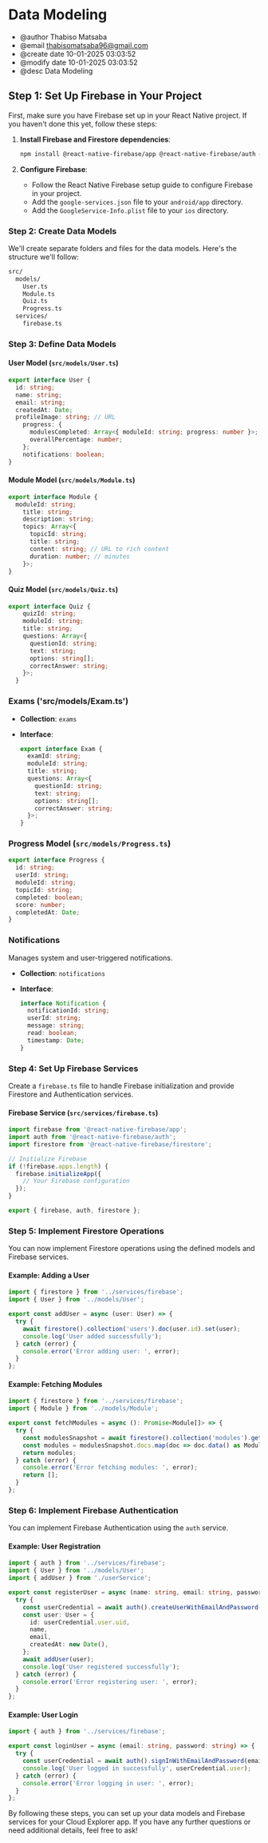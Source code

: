 
# Data Modeling

* @author Thabiso Matsaba
* @email <thabisomatsaba96@gmail.com>
* @create date 10-01-2025 03:03:52
* @modify date 10-01-2025 03:03:52
* @desc Data Modeling


## Step 1: Set Up Firebase in Your Project

First, make sure you have Firebase set up in your React Native project. If you haven't done this yet, follow these steps:

1. **Install Firebase and Firestore dependencies**:

   ```bash
   npm install @react-native-firebase/app @react-native-firebase/auth @react-native-firebase/firestore
   ```

2. **Configure Firebase**:
   * Follow the React Native Firebase setup guide to configure Firebase in your project.
   * Add the `google-services.json` file to your `android/app` directory.
   * Add the `GoogleService-Info.plist` file to your `ios` directory.

### Step 2: Create Data Models

We'll create separate folders and files for the data models. Here's the structure we'll follow:

```bash
src/
  models/
    User.ts
    Module.ts
    Quiz.ts
    Progress.ts
  services/
    firebase.ts
```

### Step 3: Define Data Models

#### User Model (`src/models/User.ts`)

```typescript
export interface User {
  id: string;
  name: string;
  email: string;
  createdAt: Date;
  profileImage: string; // URL
    progress: {
      modulesCompleted: Array<{ moduleId: string; progress: number }>;
      overallPercentage: number;
    };
    notifications: boolean;
}
```

#### Module Model (`src/models/Module.ts`)

```typescript
export interface Module {
  moduleId: string;
    title: string;
    description: string;
    topics: Array<{
      topicId: string;
      title: string;
      content: string; // URL to rich content
      duration: number; // minutes
    }>;
}
```

#### Quiz Model (`src/models/Quiz.ts`)

```typescript
export interface Quiz {
    quizId: string;
    moduleId: string;
    title: string;
    questions: Array<{
      questionId: string;
      text: string;
      options: string[];
      correctAnswer: string;
    }>;
  }
```

### Exams ('src/models/Exam.ts')

* **Collection**: `exams`
* **Interface**:

  ```typescript
  export interface Exam {
    examId: string;
    moduleId: string;
    title: string;
    questions: Array<{
      questionId: string;
      text: string;
      options: string[];
      correctAnswer: string;
    }>;
  }
  ```

### Progress Model (`src/models/Progress.ts`)

```typescript
export interface Progress {
  id: string;
  userId: string;
  moduleId: string;
  topicId: string;
  completed: boolean;
  score: number;
  completedAt: Date;
}
```

### Notifications

Manages system and user-triggered notifications.

* **Collection**: `notifications`
* **Interface**:

  ```typescript
  interface Notification {
    notificationId: string;
    userId: string;
    message: string;
    read: boolean;
    timestamp: Date;
  }
  ```

### Step 4: Set Up Firebase Services

Create a `firebase.ts` file to handle Firebase initialization and provide Firestore and Authentication services.

#### Firebase Service (`src/services/firebase.ts`)

```typescript
import firebase from '@react-native-firebase/app';
import auth from '@react-native-firebase/auth';
import firestore from '@react-native-firebase/firestore';

// Initialize Firebase
if (!firebase.apps.length) {
  firebase.initializeApp({
    // Your Firebase configuration
  });
}

export { firebase, auth, firestore };
```

### Step 5: Implement Firestore Operations

You can now implement Firestore operations using the defined models and Firebase services.

#### Example: Adding a User

```typescript
import { firestore } from '../services/firebase';
import { User } from '../models/User';

export const addUser = async (user: User) => {
  try {
    await firestore().collection('users').doc(user.id).set(user);
    console.log('User added successfully');
  } catch (error) {
    console.error('Error adding user: ', error);
  }
};
```

#### Example: Fetching Modules

```typescript
import { firestore } from '../services/firebase';
import { Module } from '../models/Module';

export const fetchModules = async (): Promise<Module[]> => {
  try {
    const modulesSnapshot = await firestore().collection('modules').get();
    const modules = modulesSnapshot.docs.map(doc => doc.data() as Module);
    return modules;
  } catch (error) {
    console.error('Error fetching modules: ', error);
    return [];
  }
};
```

### Step 6: Implement Firebase Authentication

You can implement Firebase Authentication using the `auth` service.

#### Example: User Registration

```typescript
import { auth } from '../services/firebase';
import { User } from '../models/User';
import { addUser } from './userService';

export const registerUser = async (name: string, email: string, password: string) => {
  try {
    const userCredential = await auth().createUserWithEmailAndPassword(email, password);
    const user: User = {
      id: userCredential.user.uid,
      name,
      email,
      createdAt: new Date(),
    };
    await addUser(user);
    console.log('User registered successfully');
  } catch (error) {
    console.error('Error registering user: ', error);
  }
};
```

#### Example: User Login

```typescript
import { auth } from '../services/firebase';

export const loginUser = async (email: string, password: string) => {
  try {
    const userCredential = await auth().signInWithEmailAndPassword(email, password);
    console.log('User logged in successfully', userCredential.user);
  } catch (error) {
    console.error('Error logging in user: ', error);
  }
};
```

By following these steps, you can set up your data models and Firebase services for your Cloud Explorer app. If you have any further questions or need additional details, feel free to ask!

